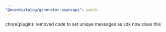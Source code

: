 ```yaml
---
"@eventcatalog/generator-asyncapi": patch
---
```


chore(plugin): removed code to set unique messages as sdk now does this
